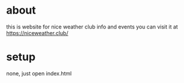 # about
this is website for nice weather club info and events
you can visit it at https://niceweather.club/

# setup
none, just open index.html
